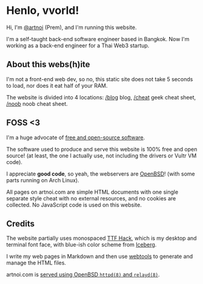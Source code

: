 # Henlo, vvorld!

Hi, I'm [@artnoi](https://twitter.com/artnoi) (Prem), and I'm running this website.

I'm a self-taught back-end software engineer based in Bangkok.
Now I'm working as a back-end engineer for a Thai Web3 startup.

## About this webs(h)ite

I'm not a front-end web dev, so no, this static site does not take 5 seconds
to load, nor does it eat half of your RAM.

The website is divided into 4 locations: [/blog](/blog/) blog,
[/cheat](/cheat) geek cheat sheet, [/noob](/noob/) noob cheat sheet.

## FOSS <3

I'm a huge advocate of [free and open-source software](https://en.wikipedia.org/wiki/Free_software).

The software used to produce and serve this website is 100% free and open source!
(at least, the one I actually use, not including the drivers or Vultr VM code).

I appreciate **good code**, so yeah, the webservers are [OpenBSD](https://openbsd.org)!
(with some parts running on Arch Linux).

All pages on artnoi.com are simple HTML documents with one single separate style
cheat with no external resources, and no cookies are collected. No JavaScript code
is used on this website.

## Credits

The website partially uses monospaced [TTF Hack](https://sourcefoundry.org/hack/),
which is my desktop and terminal font face, with blue-ish color scheme from [Iceberg](https://github.com/cocopon/iceberg.vim).

I write my web pages in Markdown and then use [webtools](https://github.com/artnoi43/webtools)
to generate and manage the HTML files.

artnoi.com is [served using OpenBSD `httpd(8)` and `relayd(8)`](/blog/2022/openbsd-webserver).
